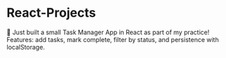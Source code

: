 # React-Projects
🚀 Just built a small Task Manager App in React as part of my practice! Features: add tasks, mark complete, filter by status, and persistence with localStorage.

